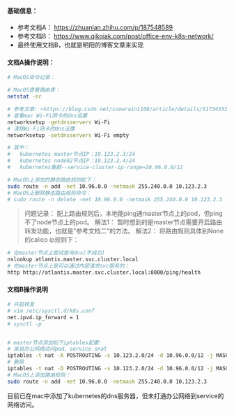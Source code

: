 #### 基础信息：
- 参考文档A： <https://zhuanlan.zhihu.com/p/187548589>
- 参考文档B： <https://www.qikqiak.com/post/office-env-k8s-network/>
- 最终使用文档B，也就是明阳的博客文章来实现

#### 文档A操作说明：
```bash
# MacOS命令记录：

# MacOS查看路由表：
netstat -nr

# 参考文章: <https://blog.csdn.net/snowrain1108/article/details/51734553>
# 查看mac Wi-Fi网卡的dns设置
networksetup -getdnsservers Wi-Fi
# 清除Wi-Fi网卡的dns设置
networksetup -setdnsservers Wi-Fi empty
```

```bash
# 其中：
#   kubernetes master节点IP：10.123.2.3/24
#   kubernetes node02节点IP：10.123.2.4/24
#   kubernetes集群--service-cluster-ip-range=10.96.0.0/12

# MacOS上添加的静态路由规则如下：
sudo route -n add -net 10.96.0.0 -netmask 255.240.0.0 10.123.2.3
# MacOS上删除静态路由规则命令：
# sudo route -n delete -net 10.96.0.0 -netmask 255.240.0.0 10.123.2.3
```

>  问题记录：
    配上路由规则后，本地能ping通master节点上的pod，但ping不了node节点上的pod。
  解法1：
    暂时想到的是master节点需要开启路由转发功能，也就是"参考文档二"的方法。
  解法2：
   将路由规则具体到None的calico ip规则下：


```bash
# 在master节点上尝试查询dns(不成功)
nslookup atlantis.master.svc.cluster.local
# 在master节点上是可以通过内部请求svc服务的：
http http://atlantis.master.svc.cluster.local:8000/ping/health
```


#### 文档B操作说明
```bash
# 开启转发
# vim /etc/sysctl.d/k8s.conf
net.ipv4.ip_forward = 1
# sysctl -p


# master节点添加如下iptables配置:
# 来自办公网络访问pod、service snat
iptables -t nat -A POSTROUTING -s 10.123.2.0/24 -d 10.96.0.0/12 -j MASQUERADE
# 删除
iptables -t nat -D POSTROUTING -s 10.123.2.0/24 -d 10.96.0.0/12 -j MASQUERADE
# MacOS上添加路由规则：
sudo route -n add -net 10.96.0.0 -netmask 255.240.0.0 10.123.2.3

```

目前已在mac中添加了kubernetes的dns服务器，但未打通办公网络到service的网络访问。
